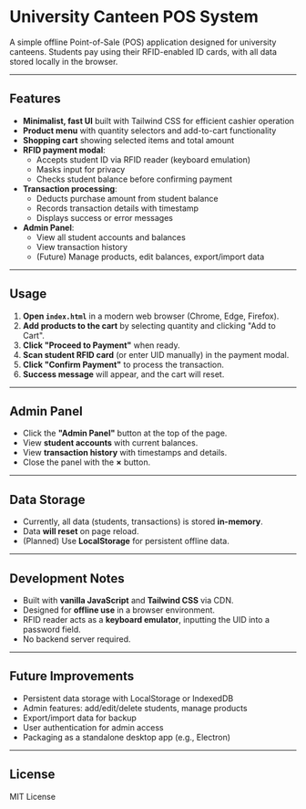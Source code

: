 # University Canteen POS System

A simple offline Point-of-Sale (POS) application designed for university canteens. Students pay using their RFID-enabled ID cards, with all data stored locally in the browser.

---

## Features

- **Minimalist, fast UI** built with Tailwind CSS for efficient cashier operation
- **Product menu** with quantity selectors and add-to-cart functionality
- **Shopping cart** showing selected items and total amount
- **RFID payment modal**:
  - Accepts student ID via RFID reader (keyboard emulation)
  - Masks input for privacy
  - Checks student balance before confirming payment
- **Transaction processing**:
  - Deducts purchase amount from student balance
  - Records transaction details with timestamp
  - Displays success or error messages
- **Admin Panel**:
  - View all student accounts and balances
  - View transaction history
  - (Future) Manage products, edit balances, export/import data

---

## Usage

1. **Open `index.html`** in a modern web browser (Chrome, Edge, Firefox).
2. **Add products to the cart** by selecting quantity and clicking "Add to Cart".
3. **Click "Proceed to Payment"** when ready.
4. **Scan student RFID card** (or enter UID manually) in the payment modal.
5. **Click "Confirm Payment"** to process the transaction.
6. **Success message** will appear, and the cart will reset.

---

## Admin Panel

- Click the **"Admin Panel"** button at the top of the page.
- View **student accounts** with current balances.
- View **transaction history** with timestamps and details.
- Close the panel with the **×** button.

---

## Data Storage

- Currently, all data (students, transactions) is stored **in-memory**.
- Data **will reset** on page reload.
- (Planned) Use **LocalStorage** for persistent offline data.

---

## Development Notes

- Built with **vanilla JavaScript** and **Tailwind CSS** via CDN.
- Designed for **offline use** in a browser environment.
- RFID reader acts as a **keyboard emulator**, inputting the UID into a password field.
- No backend server required.

---

## Future Improvements

- Persistent data storage with LocalStorage or IndexedDB
- Admin features: add/edit/delete students, manage products
- Export/import data for backup
- User authentication for admin access
- Packaging as a standalone desktop app (e.g., Electron)

---

## License

MIT License
